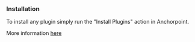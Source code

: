 ### Installation

To install any plugin simply run the "Install Plugins" action in Anchorpoint.

More information [here](https://www.loom.com/embed/0715f54b8e9d44ef808c089690009ced)
